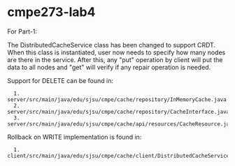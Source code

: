 cmpe273-lab4
============
For Part-1: 

   The DistributedCacheService class has been changed to support CRDT. 
   When this class is instantiated, user now needs to specify how many nodes 
   are there in the service. After this, any "put" operation by client will
   put the data to all nodes and "get" will verify if any repair operation is 
   needed.

   Support for DELETE can be found in:
   
      1. server/src/main/java/edu/sjsu/cmpe/cache/repository/InMemoryCache.java
      2. server/src/main/java/edu/sjsu/cmpe/cache/repository/CacheInterface.java
      3. server/src/main/java/edu/sjsu/cmpe/cache/api/resources/CacheResource.java
      
   Rollback on WRITE implementation is found in:
   
      1. client/src/main/java/edu/sjsu/cmpe/cache/client/DistributedCacheService.java


   
